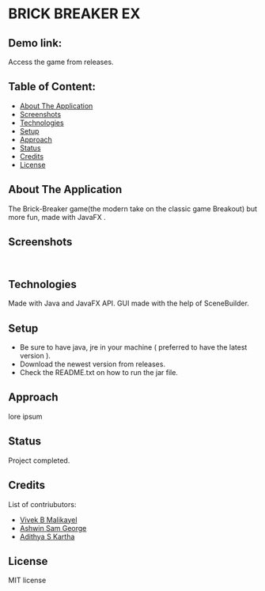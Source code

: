 # BRICK BREAKER EX

## Demo link:
Access the game from releases.

## Table of Content:

- [About The Application](#about-the-application)
- [Screenshots](#screenshots)
- [Technologies](#technologies)
- [Setup](#setup)
- [Approach](#approach)
- [Status](#status)
- [Credits](#credits)
- [License](#license)

## About The Application
The Brick-Breaker game(the modern take on the classic game Breakout) but more fun, made with JavaFX .

## Screenshots
`
`

## Technologies
Made with Java and JavaFX API.
GUI made with the help of SceneBuilder.

## Setup
- Be sure to have java, jre in your machine ( preferred to have the latest version ).
- Download the newest version from releases.
- Check the README.txt on how to run the jar file.

## Approach
lore ipsum

## Status
Project completed.

## Credits
List of contriubutors:
- [Vivek B Malikayel](https://github.com/VivekBM22)
- [Ashwin Sam George](https://github.com/AshwinC8)
- [Adithya S Kartha](https://github.com/AadiSKartha)


## License
MIT license
